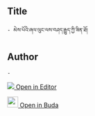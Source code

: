 ## Title
	- མེས་པོའི་ཞལ་ལུང་ལས་བཤད་རྒྱུད་ཀྱི་ཟིན་ཐོ།

## Author
	- 



[<img src="https://img.icons8.com/color/25/000000/edit-property.png"> Open in Editor](http://editor.openpecha.org/P001832)

[<img width="25" src="https://library.bdrc.io/icons/BUDA-small.svg"> Open in Buda](https://library.bdrc.io/show/bdr:IE0OPP001832)

